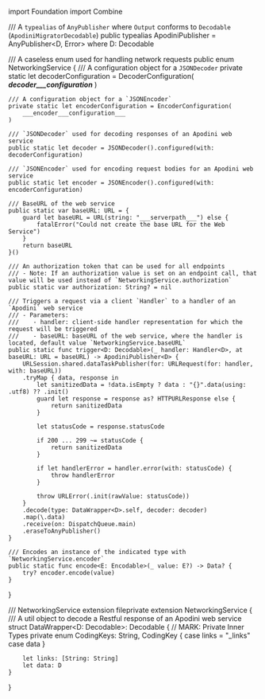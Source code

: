import Foundation
import Combine

/// A `typealias` of `AnyPublisher` where `Output` conforms to `Decodable` (`ApodiniMigratorDecodable`)
public typealias ApodiniPublisher<D> = AnyPublisher<D, Error> where D: Decodable

/// A caseless enum used for handling network requests
public enum NetworkingService {
    /// A configuration object for a `JSONDecoder`
    private static let decoderConfiguration = DecoderConfiguration(
        ___decoder___configuration___
    )
    
    /// A configuration object for a `JSONEncoder`
    private static let encoderConfiguration = EncoderConfiguration(
        ___encoder___configuration___
    )
    
    /// `JSONDecoder` used for decoding responses of an Apodini web service
    public static let decoder = JSONDecoder().configured(with: decoderConfiguration)
    
    /// `JSONEncoder` used for encoding request bodies for an Apodini web service
    public static let encoder = JSONEncoder().configured(with: encoderConfiguration)
    
    /// BaseURL of the web service
    public static var baseURL: URL = {
        guard let baseURL = URL(string: "___serverpath___") else {
            fatalError("Could not create the base URL for the Web Service")
        }
        return baseURL
    }()
    
    /// An authorization token that can be used for all endpoints
    /// - Note: If an authorization value is set on an endpoint call, that value will be used instead of `NetworkingService.authorization`
    public static var authorization: String? = nil
    
    /// Triggers a request via a client `Handler` to a handler of an `Apodini` web service
    /// - Parameters:
    ///    - handler: client-side handler representation for which the request will be triggered
    ///    - baseURL: baseURL of the web service, where the handler is located, default value `NetworkingService.baseURL`
    public static func trigger<D: Decodable>(_ handler: Handler<D>, at baseURL: URL = baseURL) -> ApodiniPublisher<D> {
        URLSession.shared.dataTaskPublisher(for: URLRequest(for: handler, with: baseURL))
        .tryMap { data, response in
            let sanitizedData = !data.isEmpty ? data : "{}".data(using: .utf8) ?? .init()
            guard let response = response as? HTTPURLResponse else {
                return sanitizedData
            }
            
            let statusCode = response.statusCode
            
            if 200 ... 299 ~= statusCode {
                return sanitizedData
            }
            
            if let handlerError = handler.error(with: statusCode) {
                throw handlerError
            }
            
            throw URLError(.init(rawValue: statusCode))
        }
        .decode(type: DataWrapper<D>.self, decoder: decoder)
        .map(\.data)
        .receive(on: DispatchQueue.main)
        .eraseToAnyPublisher()
    }
    
    /// Encodes an instance of the indicated type with `NetworkingService.encoder`
    public static func encode<E: Encodable>(_ value: E?) -> Data? {
        try? encoder.encode(value)
    }
}

/// NetworkingService extension
fileprivate extension NetworkingService {
    /// A util object to decode a Restful response of an Apodini web service
    struct DataWrapper<D: Decodable>: Decodable {
        // MARK: Private Inner Types
        private enum CodingKeys: String, CodingKey {
            case links = "_links"
            case data
        }
        
        let links: [String: String]
        let data: D
    }
}
